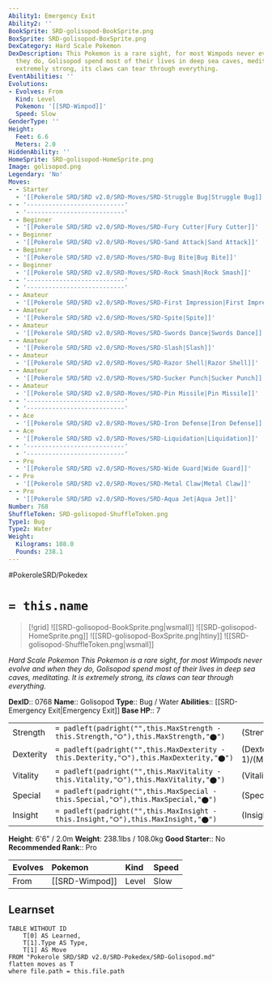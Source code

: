 ```yaml
---
Ability1: Emergency Exit
Ability2: ''
BookSprite: SRD-golisopod-BookSprite.png
BoxSprite: SRD-golisopod-BoxSprite.png
DexCategory: Hard Scale Pokemon
DexDescription: This Pokemon is a rare sight, for most Wimpods never evolve and when
  they do, Golisopod spend most of their lives in deep sea caves, meditating. It is
  extremely strong, its claws can tear through everything.
EventAbilities: ''
Evolutions:
- Evolves: From
  Kind: Level
  Pokemon: '[[SRD-Wimpod]]'
  Speed: Slow
GenderType: ''
Height:
  Feet: 6.6
  Meters: 2.0
HiddenAbility: ''
HomeSprite: SRD-golisopod-HomeSprite.png
Image: golisopod.png
Legendary: 'No'
Moves:
- - Starter
  - '[[Pokerole SRD/SRD v2.0/SRD-Moves/SRD-Struggle Bug|Struggle Bug]]'
- - '---------------------------'
  - '---------------------------'
- - Beginner
  - '[[Pokerole SRD/SRD v2.0/SRD-Moves/SRD-Fury Cutter|Fury Cutter]]'
- - Beginner
  - '[[Pokerole SRD/SRD v2.0/SRD-Moves/SRD-Sand Attack|Sand Attack]]'
- - Beginner
  - '[[Pokerole SRD/SRD v2.0/SRD-Moves/SRD-Bug Bite|Bug Bite]]'
- - Beginner
  - '[[Pokerole SRD/SRD v2.0/SRD-Moves/SRD-Rock Smash|Rock Smash]]'
- - '---------------------------'
  - '---------------------------'
- - Amateur
  - '[[Pokerole SRD/SRD v2.0/SRD-Moves/SRD-First Impression|First Impression]]'
- - Amateur
  - '[[Pokerole SRD/SRD v2.0/SRD-Moves/SRD-Spite|Spite]]'
- - Amateur
  - '[[Pokerole SRD/SRD v2.0/SRD-Moves/SRD-Swords Dance|Swords Dance]]'
- - Amateur
  - '[[Pokerole SRD/SRD v2.0/SRD-Moves/SRD-Slash|Slash]]'
- - Amateur
  - '[[Pokerole SRD/SRD v2.0/SRD-Moves/SRD-Razor Shell|Razor Shell]]'
- - Amateur
  - '[[Pokerole SRD/SRD v2.0/SRD-Moves/SRD-Sucker Punch|Sucker Punch]]'
- - Amateur
  - '[[Pokerole SRD/SRD v2.0/SRD-Moves/SRD-Pin Missile|Pin Missile]]'
- - '---------------------------'
  - '---------------------------'
- - Ace
  - '[[Pokerole SRD/SRD v2.0/SRD-Moves/SRD-Iron Defense|Iron Defense]]'
- - Ace
  - '[[Pokerole SRD/SRD v2.0/SRD-Moves/SRD-Liquidation|Liquidation]]'
- - '---------------------------'
  - '---------------------------'
- - Pro
  - '[[Pokerole SRD/SRD v2.0/SRD-Moves/SRD-Wide Guard|Wide Guard]]'
- - Pro
  - '[[Pokerole SRD/SRD v2.0/SRD-Moves/SRD-Metal Claw|Metal Claw]]'
- - Pro
  - '[[Pokerole SRD/SRD v2.0/SRD-Moves/SRD-Aqua Jet|Aqua Jet]]'
Number: 768
ShuffleToken: SRD-golisopod-ShuffleToken.png
Type1: Bug
Type2: Water
Weight:
  Kilograms: 108.0
  Pounds: 238.1
---
```


#PokeroleSRD/Pokedex

# `= this.name`

> [!grid]
> ![[SRD-golisopod-BookSprite.png|wsmall]]
> ![[SRD-golisopod-HomeSprite.png]]
> ![[SRD-golisopod-BoxSprite.png|htiny]]
> ![[SRD-golisopod-ShuffleToken.png|wsmall]]


*Hard Scale Pokemon*
*This Pokemon is a rare sight, for most Wimpods never evolve and when they do, Golisopod spend most of their lives in deep sea caves, meditating. It is extremely strong, its claws can tear through everything.*

**DexID**:: 0768
**Name**:: Golisopod
**Type**:: Bug / Water
**Abilities**:: [[SRD-Emergency Exit|Emergency Exit]]
**Base HP**:: 7

|           |                                                                                        |                                          |
| --------- | -------------------------------------------------------------------------------------- | ---------------------------------------- |
| Strength  | `= padleft(padright("",this.MaxStrength - this.Strength,"⭘"),this.MaxStrength,"⬤")`    | (Strength::3)/(MaxStrength::7)   |
| Dexterity | `= padleft(padright("",this.MaxDexterity - this.Dexterity,"⭘"),this.MaxDexterity,"⬤")` | (Dexterity:: 1)/(MaxDexterity::3) |
| Vitality  | `= padleft(padright("",this.MaxVitality - this.Vitality,"⭘"),this.MaxVitality,"⬤")`    | (Vitality::3)/(MaxVitality::7)   |
| Special   | `= padleft(padright("",this.MaxSpecial - this.Special,"⭘"),this.MaxSpecial,"⬤")`       | (Special::2)/(MaxSpecial::4)     |
| Insight   | `= padleft(padright("",this.MaxInsight - this.Insight,"⭘"),this.MaxInsight,"⬤")`       | (Insight::2)/(MaxInsight::5)     |

**Height**: 6'6" / 2.0m
**Weight**: 238.1lbs / 108.0kg
**Good Starter**:: No
**Recommended Rank**:: Pro

| Evolves   | Pokemon        | Kind   | Speed   |
|:----------|:---------------|:-------|:--------|
| From      | [[SRD-Wimpod]] | Level  | Slow    |

## Learnset

```dataview
TABLE WITHOUT ID
    T[0] AS Learned,
    T[1].Type AS Type,
    T[1] AS Move
FROM "Pokerole SRD/SRD v2.0/SRD-Pokedex/SRD-Golisopod.md"
flatten moves as T
where file.path = this.file.path
```
